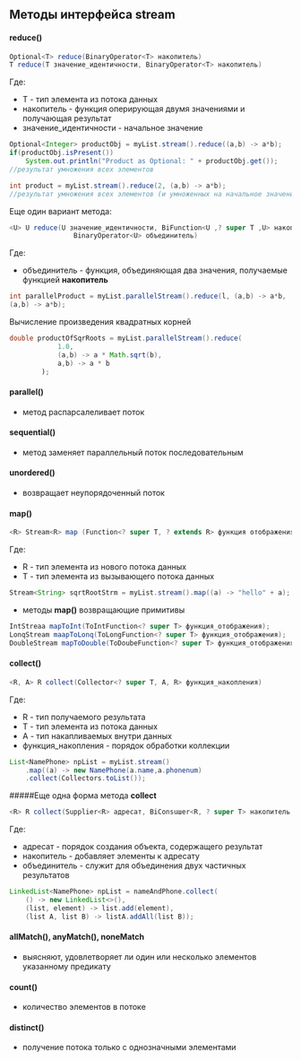 Методы интерфейса stream
----
#### reduce()
````java
Optional<T> reduce(BinaryOperator<T> накопитель)
T reduce(T значение_идентичности, BinaryOperator<T> накопитель)
````
Где:
- Т - тип элемента из потока данных
- накопитель - функция оперирующая двумя значениями и получающая результат
- значение_идентичности - начальное значение

````java
Optional<Integer> productObj = myList.stream().reduce((a,b) -> a*b);
if(productObj.isPresent())
    System.out.println("Product as Optional: " + productObj.get());
//результат умножения всех элементов

int product = myList.stream().reduce(2, (a,b) -> a*b);
//результат умножения всех элементов (и умноженных на начальное значение 2)
````

Еще один вариант метода:

````java
<U> U reduce(U значение_идентичности, BiFunction<U ,? super Т ,U> накопитель,
                BinaryOperator<U> объединитель)
````

Где:
- объединитель - функция, объединяющая два значения, получаемые функцией
    <b>накопитель</b>
    
````java
int parallelProduct = myList.parallelStream().reduce(l, (а,b) -> а*b,
(а,b) -> а*b);
````

Вычисление произведения квадратных корней

````java
double productOfSqrRoots = myList.parallelStream().reduce(
            1.0,
            (a,b) -> a * Math.sqrt(b),
            a,b) -> a * b
        );
````

#### parallel() 
- метод распарсалеливает поток

#### sequential() 
- метод заменяет параллельный поток последовательным

#### unordered()
- возвращает неупорядоченный поток

#### map()

````java
<R> Stream<R> mар (Function<? super Т, ? extends R> функция отображения)
````

Где:
- R - тип элемента из нового потока данных
- Т - тип элемента из вызывающего потока данных

````java
Stream<String> sqrtRootStrm = myList.stream().map((a) -> "hello" + a);
```` 

- методы <b>map()</b> возвращающие примитивы

````java
IntStreaa mapToInt(ToIntFunction<? super Т> функция_отображения);
LonqStream maapToLonq(ToLongFunction<? super Т> функция_отображения);
DoubleStream mapToDouble(ToDoubeFunction<? super Т> функция_отображения)
````

#### collect()

````java
<R, A> R collect(Collector<? super T, A, R> функция_накопления)
````

Где:
- R - тип получаемого результата
- T - тип элемента из потока данных
- A - тип накапливаемых внутри данных
- функция_накопления - порядок обработки коллекции

````java
List<NamePhone> npList = myList.stream()
    .map((a) -> new NamePhone(a.name,a.phonenum) 
    .collect(Collectors.toList());
````

#####Еще одна форма метода <b>collect</b>

````java
<R> R collect(Supplier<R> адресат, BiConsuшer<R, ? super Т> накопитель, BiConsumer<R, R> объединитель)
````

Где:
- адресат - порядок создания объекта, содержащего результат
- накопитель - добавляет элементы к адресату
- объединитель - служит для объединения двух частичных результатов

````java
LinkedList<NamePhone> npList = nameAndPhone.collect(
    () -> new LinkedList<>(),
    (list, element) -> list.add(element),
    (list A, list B) -> listA.addAll(list B));
````

#### allMatch(), anyMatch(), noneMatch
- выясняют, удовлетворяет ли один или несколько элементов указанному предикату

#### count()
- количество элементов в потоке

#### distinct()
- получение потока только с однозначными элементами

